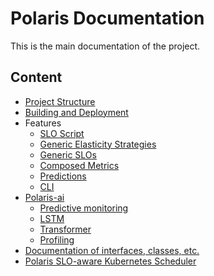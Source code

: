 # Polaris Documentation

This is the main documentation of the project.


## Content

* [Project Structure](./project-structure.md)
* [Building and Deployment](./deployment)
* Features
    * [SLO Script](./features/slo-script.md)
    * [Generic Elasticity Strategies](./features/generic-elasticity-strategies.md)
    * [Generic SLOs](./features/generic-slos.md)
    * [Composed Metrics](./features/composed-metrics.md)
    * [Predictions](./features/predictions.md)
    * [CLI](./features/cli.md)
* [Polaris-ai](./polaris-ai/polaris-ai-main.md)
    * [Predictive monitoring](./polaris-ai/polaris-ai-predictive-monitoring.md)
    * [LSTM](./polaris-ai/polaris-ai-lstm.md)
    * [Transformer](./polaris-ai/polaris-ai-transformer.md)
    * [Profiling](./polaris-ai/polaris-ai-profiling.md)
* [Documentation of interfaces, classes, etc.](https://polaris-slo-cloud.github.io/polaris/typedoc/)
* [Polaris SLO-aware Kubernetes Scheduler](https://github.com/polaris-slo-cloud/polaris-scheduler)
